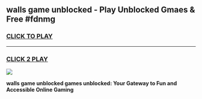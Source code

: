 
## walls game unblocked - Play Unblocked Gmaes & Free #fdnmg
<h3>
<a href="https://premium.freeplayer.one?title=walls_game_unblocked&ref=03M">CLICK TO PLAY</a></h3>
<hr>

<h3>
<a href="https://premium.freeplayer.one?title=walls_game_unblocked&ref=03M">CLICK 2 PLAY</a>
  
</h3>

<a href="https://premium.freeplayer.one?title=walls_game_unblocked&ref=03M"><img src="https://clearcache.store/games.png"></a>


**walls game unblocked games unblocked: Your Gateway to Fun and Accessible Online Gaming**

